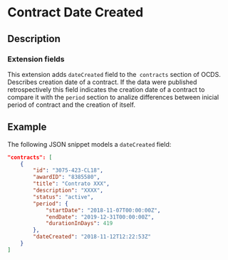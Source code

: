 # Contract Date Created

## Description 
### Extension fields 
This extension adds `dateCreated` field to the` contracts` section of OCDS.
Describes creation date of a contract. If the data were published retrospectively this field
indicates the creation date of a contract to compare it with the `period` section to analize differences 
between inicial period of contract and the creation of itself.

## Example

The following JSON snippet models a `dateCreated` field:

```json
"contracts": [
	{
		"id": "3075-423-CL18",
		"awardID": "8385580",
		"title": "Contrato XXX",
		"description": "XXXX",
		"status": "active",
		"period": {
			"startDate": "2018-11-07T00:00:00Z",
			"endDate": "2019-12-31T00:00:00Z",
			"durationInDays": 419
		},		
		"dateCreated": "2018-11-12T12:22:53Z"
	}
]
```
